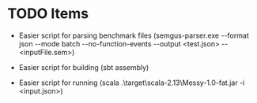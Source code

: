 # TODO Items

- Easier script for parsing benchmark files
  (semgus-parser.exe --format json --mode batch --no-function-events --output <test.json> -- <inputFile.sem>)

- Easier script for building
  (sbt assembly)

- Easier script for running
  (scala .\target\scala-2.13\Messy-1.0-fat.jar -i <input.json>)
